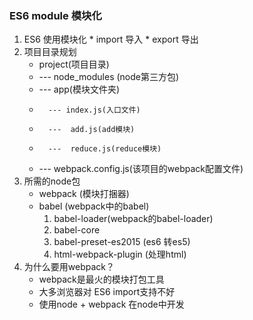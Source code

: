 ### ES6 module 模块化
  1. ES6 使用模块化
    * import 导入
    * export 导出
  2. 项目目录规划
      * project(项目目录)
      *   --- node_modules (node第三方包)
      *   --- app(模块文件夹)
      *       --- index.js(入口文件)
      *       ---  add.js(add模块)
      *       ---  reduce.js(reduce模块)
      *   --- webpack.config.js(该项目的webpack配置文件)
   3. 所需的node包
      * webpack (模块打捆器)
      * babel (webpack中的babel)
        1. babel-loader(webpack的babel-loader)
        2. babel-core
        3. babel-preset-es2015 (es6 转es5)
        4. html-webpack-plugin (处理html)
   4. 为什么要用webpack？
      * webpack是最火的模块打包工具
      * 大多浏览器对 ES6 import支持不好
      * 使用node + webpack 在node中开发
